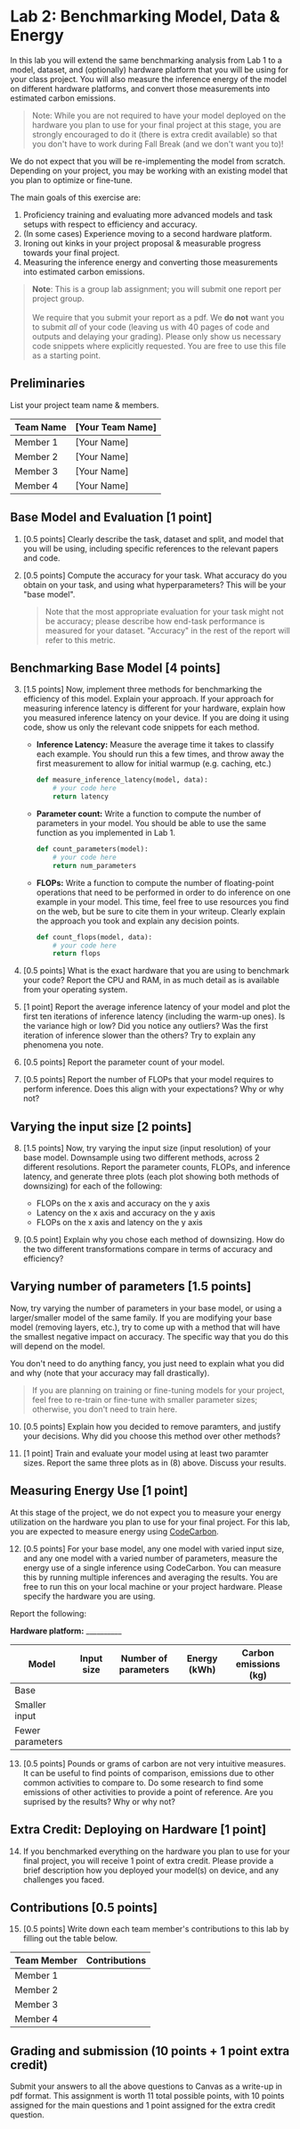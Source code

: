 Lab 2: Benchmarking Model, Data & Energy
===
In this lab you will extend the same benchmarking analysis from Lab 1 to a model, dataset, and (optionally) hardware platform that you will be using for your class project. You will also measure the inference energy of the model on different hardware platforms, and convert those measurements into estimated carbon emissions.

> Note: While you are not required to have your model deployed on the hardware you plan to use for your final project at this stage, you are strongly encouraged to do it (there is extra credit available) so that you don't have to work during Fall Break (and we don't want you to)!

We do not expect that you will be re-implementing the model from scratch. Depending on your project, you may be working with an existing model that you plan to optimize or fine-tune.


The main goals of this exercise are: 
 1. Proficiency training and evaluating more advanced models and task setups with respect to efficiency and accuracy.
 2. (In some cases) Experience moving to a second hardware platform.
 3. Ironing out kinks in your project proposal & measurable progress towards your final project.
 4. Measuring the inference energy and converting those measurements into estimated carbon emissions.


> **Note**: This is a group lab assignment; you will submit one report per project group. 
<br><br> 
We require that you submit your report as a pdf. We **do not** want you to submit _all_ of your code (leaving us with 40 pages of code and outputs and delaying your grading). Please only show us necessary code snippets where explicitly requested. You are free to use this file as a starting point.

Preliminaries
----

List your project team name & members.

| Team Name | [Your Team Name] |
|-----------|------------------|
| Member 1  | [Your Name]      |
| Member 2  | [Your Name]      |
| Member 3  | [Your Name]      |
| Member 4  | [Your Name]      |


Base Model and Evaluation [1 point]
----

1. [0.5 points] Clearly describe the task, dataset and split, and model that you will be using, including specific references to the relevant papers and code.

1. [0.5 points] Compute the accuracy for your task. What accuracy do you obtain on your task, and using what hyperparameters? This will be your "base model". 

    > Note that the most appropriate evaluation for your task might not be accuracy; please describe how end-task performance is measured for your dataset. "Accuracy" in the rest of the report will refer to this metric.



Benchmarking Base Model [4 points]
----

3. [1.5 points] Now, implement three methods for benchmarking the efficiency of this model. Explain your approach. If your approach for measuring inference latency is different for your hardware, explain how you measured inference latency on your device. If you are doing it using code, show us only the relevant code snippets for each method.

    - **Inference Latency:** Measure the average time it takes to classify each example. You should run this a few times, and throw away the first measurement to allow for initial warmup (e.g. caching, etc.) 

        ```python
        def measure_inference_latency(model, data):
            # your code here
            return latency
        ```

    - **Parameter count:** Write a function to compute the number of parameters in your model. You should be able to use the same function as you implemented in Lab 1.

        ```python
        def count_parameters(model):
            # your code here
            return num_parameters
        ```

    - **FLOPs:** Write a function to compute the number of floating-point operations that need to be performed in order to do inference on one example in your model. This time, feel free to use resources you find on the web, but be sure to cite them in your writeup. Clearly explain the approach you took and explain any decision points.

        ```python
        def count_flops(model, data):
            # your code here
            return flops
        ```

4. [0.5 points] What is the exact hardware that you are using to benchmark your code? Report the CPU and RAM, in as much detail as is available from your operating system.

5. [1 point] Report the average inference latency of your model and plot the first ten iterations of inference latency (including the warm-up ones). Is the variance high or low? Did you notice any outliers? Was the first iteration of inference slower than the others? Try to explain any phenomena you note.

6. [0.5 points] Report the parameter count of your model.

7. [0.5 points] Report the number of FLOPs that your model requires to perform inference. Does this align with your expectations? Why or why not?

Varying the input size [2 points]
----

8. [1.5 points] Now, try varying the input size (input resolution) of your base model. Downsample using two different methods, across 2 different resolutions. Report the parameter counts, FLOPs, and inference latency, and generate three plots (each plot showing both methods of downsizing) for each of the following:

    - FLOPs on the x axis and accuracy on the y axis
    - Latency on the x axis and accuracy on the y axis
    - FLOPs on the x axis and latency on the y axis

9. [0.5 point] Explain why you chose each method of downsizing. How do the two different transformations compare in terms of accuracy and efficiency?

Varying number of parameters [1.5 points]
----

Now, try varying the number of parameters in your base model, or using a larger/smaller model of the same family. If you are modifying your base model (removing layers, etc.), try to come up with a method that will have the smallest negative impact on accuracy. The specific way that you do this will depend on the model. 

You don't need to do anything fancy, you just need to explain what you did and why (note that your accuracy may fall drastically).

> If you are planning on training or fine-tuning models for your project, feel free to re-train or fine-tune with smaller parameter sizes; otherwise, you don't need to train here.

10. [0.5 points] Explain how you decided to remove paramters, and justify your decisions. Why did you choose this method over other methods?

11. [1 point] Train and evaluate your model using at least two paramter sizes. Report the same three plots as in (8) above. Discuss your results.

Measuring Energy Use [1 point]
----

At this stage of the project, we do not expect you to measure your energy utilization on the hardware you plan to use for your final project. For this lab, you are expected to measure energy using [CodeCarbon](https://github.com/mlco2/codecarbon).

   
12. [0.5 points] For your base model, any one model with varied input size, and any one model with a varied number of parameters, measure the energy use of a single inference using CodeCarbon. You can measure this by running multiple inferences and averaging the results. You are free to run this on your local machine or your project hardware. Please specify the hardware you are using.


Report the following:

**Hardware platform:** __________

| Model | Input size | Number of parameters | Energy (kWh) | Carbon emissions (kg) |
|-------|------------|----------------------|--------------|-----------------------|
| Base  |            |                      |              |                       |
| Smaller input  |            |                      |              |                       |
|  Fewer parameters     |            |                      |              |                       |


13. [0.5 points] Pounds or grams of carbon are not very intuitive measures. It can be useful to find points of comparison, emissions due to other common activities to compare to. Do some research to find some emissions of other activities to provide a point of reference. Are you suprised by the results? Why or why not?


Extra Credit: Deploying on Hardware [1 point]
----
14. If you benchmarked everything on the hardware you plan to use for your final project, you will receive 1 point of extra credit. Please provide a brief description how you deployed your model(s) on device, and any challenges you faced.


Contributions [0.5 points]
----

15. [0.5 points] Write down each team member's contributions to this lab by filling out the table below.

| Team Member | Contributions |
|-------------|---------------|
| Member 1    |               |
| Member 2    |               |
| Member 3    |               |
| Member 4    |               |


Grading and submission (10 points + 1 point extra credit)
----
Submit your answers to all the above questions to Canvas as a write-up in pdf format. This assignment is worth 11 total possible points, with 10 points assigned for the main questions and 1 point assigned for the extra credit question.


